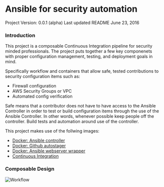 # Ansible for security automation

Project Version: 0.0.1 (alpha)
Last updated README June 23, 2016

### Introduction

This project is a composable Continuous Integration pipeline for security minded professionals.  The project puts together a few key componenets with proper configuration management, testing, and deployment goals in mind.

Specifically workflow and containers that allow safe, tested contributions to security configuration items such as:

- Firewall configuration
- AWS Security Groups or VPC
- Automated config verification
 
Safe means that a contributor does not have to have access to the Ansible Controller in order to test or build configuration items through the use of the Ansible Controller.   In other words, whenever possible keep people off the controller.  Build tests and automation around use of the controller.

This project makes use of the follwing images:

- [Docker: Ansible controller](https://hub.docker.com/r/sometheycallme/ansible-controller/)
- [Docker: Github autostager](https://github.com/Jfach/autostager)
- [Docker: Ansible webserver wrapper](https://github.com/cleanerbot/ansible-security/tree/master/webserver)
- [Continuous Integration](https://circleci.com/gh/cleanerbot/ansible-security)

### Composable Design

![Workflow](https://raw.githubusercontent.com/cleanerbot/ansible-security/master/assets/security-automation-workflow.png)
